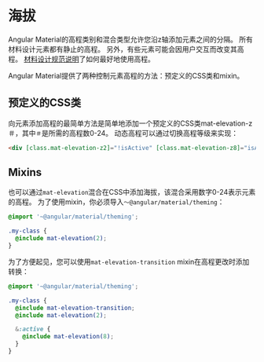 # 海拔

Angular Material的高程类别和混合类型允许您沿z轴添加元素之间的分隔。
所有材料设计元素都有静止的高程。
另外，有些元素可能会因用户交互而改变其高程。
[材料设计规范说明](https://material.io/guidelines/material-design/elevation-shadows.html)了如何最好地使用高程。

Angular Material提供了两种控制元素高程的方法：预定义的CSS类和mixin。

## 预定义的CSS类

向元素添加高程的最简单方法是简单地添加一个预定义的CSS类mat-elevation-z＃，其中`＃`是所需的高程数0-24。
动态高程可以通过切换高程等级来实现：

```html
<div [class.mat-elevation-z2]="!isActive" [class.mat-elevation-z8]="isActive"></div>
```

<!-- example(elevation-overview) -->

## Mixins

也可以通过`mat-elevation`混合在CSS中添加海拔，该混合采用数字0-24表示元素的高程。
为了使用mixin，你必须导入`〜@angular/material/theming`：

```scss
@import '~@angular/material/theming';

.my-class {
  @include mat-elevation(2);
}
```

为了方便起见，您可以使用`mat-elevation-transition` mixin在高程更改时添加转换：

```scss
@import '~@angular/material/theming';

.my-class {
  @include mat-elevation-transition;
  @include mat-elevation(2);

  &:active {
    @include mat-elevation(8);
  }
}
```